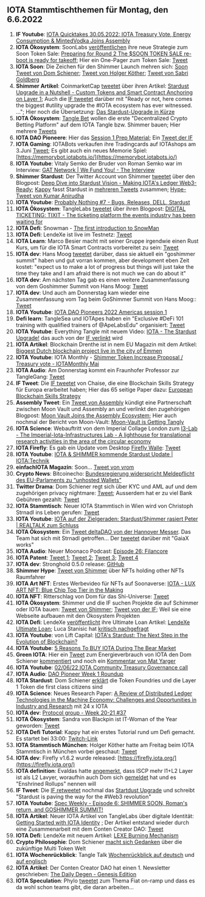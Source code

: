 ## IOTA Stammtischthemen für Montag, den 6.6.2022

1. **IF Youtube**: [IOTA Quicktakes 30.05.2022: IOTA Treasury Vote, Energy Consumption & MintedVodka Joins Assembly](https://www.youtube.com/watch?v=jACGSjjuktg)
2. **IOTA Ökosystem**: SoonLabs [veröffentlichen](https://twitter.com/soon_labs/status/1531502615015501825?s=20&t=fXnUbk626AmI09tPFUSa7g) ihre neue Strategie zum Soon Token Sale: [Preparing for Round 2 The $SOON TOKEN SALE re-boot is ready for takeoff](https://soonlabs.medium.com/preparing-for-round-2-10e35ca53640); Hier ein One-Pager zum Token Sale: [Tweet](https://twitter.com/zizouIOTA/status/1531516736180211714?s=20&t=fXnUbk626AmI09tPFUSa7g)
3. **IOTA Soon**: Die Zeichen für den Shimmer Launch mehren sich: [Soon Tweet von Dom Schiener](https://twitter.com/DomSchiener/status/1531268786170503169?s=20&t=fXnUbk626AmI09tPFUSa7g); [Tweet von Holger Köther](https://twitter.com/HolgerKoether/status/1531272543323271168?s=20&t=fXnUbk626AmI09tPFUSa7g); [Tweet von Sabri Goldberg](https://twitter.com/Vrom14286662/status/1531630045411921921?s=20&t=x77p_KW0x9traCS3j1ObHQ)
4. **Shimmer Artikel**: CoinmarketCap [tweetet](https://twitter.com/CoinMarketCap/status/1531487766227582976?s=20&t=fXnUbk626AmI09tPFUSa7g) über ihren Artikel: [Stardust Upgrade in a Nutshell - Custom Tokens and Smart Contract Anchoring on Layer 1](https://coinmarketcap.com/gravity/articles/28957); Auch die [IF tweetet](https://twitter.com/iota/status/1531533427610099718?s=20&t=bUe7tMC5amrIpoLg4ta5nQ) darüber mit "Ready or not, here comes the biggest #utility upgrade the #IOTA ecosystem has ever witnessed. ..."; Hier noch die Übersetzung: [Das Stardust-Upgrade in Kürze](https://iota-kurs.de/das-stardust-upgrade-in-kuerze/)
5. **IOTA Ökosystem**: [Tangle Bet](https://twitter.com/TangleBet) wollen die erste "Decentralized Crypto Betting Platform" auf dem IOTA Tangle bzw. Shimmer bauen; Hier mehrere [Tweets](https://twitter.com/TangleBet/status/1531404087874535425?s=20&t=bUe7tMC5amrIpoLg4ta5nQ)
6. **IOTA DAO Pioneere**: Hier das [Session 1 Prep Material](https://docs.google.com/document/d/1km0qZv2utxVqoK3e2Ie3QbSaSXVloKU_Sfo90sCtkvs/edit#); Ein [Tweet der IF](https://twitter.com/iota/status/1532633189272920064?s=20&t=VP0MaWUtziYsfYGMLaEubQ)
7. **IOTA Gaming**: IOTABots verkaufen ihre Tradingcards auf IOTAshops am 3.Juni [Tweet](https://twitter.com/iotabots/status/1531328082673512448?s=20&t=fXnUbk626AmI09tPFUSa7g); Es gibt auch ein neues Memorie Spiel: [https://memorybot.iotabots.io/](https://memorybot.iotabots.io/)
8. **IOTA Youtube**: Vitaly Semko der Bruder von Roman Semko war im Interview: [GAT Network | We Fund You! - The Interview](https://www.youtube.com/watch?v=D-lpUNsMlNI)
9. **Shimmer Stardust**: Der Twitter Account von Shimmer [tweetet](https://twitter.com/shimmernet/status/1531621596565504006?s=20&t=_ZZTJDc4b8_7M96_Cr4XGg) über den Blogpost: [Deep Dive into Stardust Vision - Making IOTA's Ledger Web3-Ready](https://blog.shimmer.network/stardust-upgrade-in-a-nutshell/); [Kappy](https://twitter.com/Rob_Daykin) fasst Stardust in [mehreren Tweets](https://twitter.com/Rob_Daykin/status/1531626622285135874?t=uMtYCW4htn6zytGZZyTv5Q&s=19) zusammen; [Hype-Tweet von Kumar Anirudha](https://twitter.com/kranirudha/status/1531631028992761858?s=20&t=OwXUL0jAkWtTJd8Z1nBtYw)
10. **IOTA Youtube**: [Probably Nothing #7 - Bugs, Releases, DELL, Stardust](https://www.youtube.com/watch?v=_kjJb9JQoRo)
11. **IOTA Ökosystem**: TangleLabs [tweetet](https://twitter.com/Tangle_Labs/status/1531606480104849413?s=20) über ihren Blogpost: [DIGITAL TICKETING: TIXIT - The ticketing platform the events industry has been waiting for](https://blog.tanglelabs.io/tixit-the-ticketing-platform-the-events-industry-has-been-waiting-for/)
12. **IOTA Defi**: Snowman - [The first introduction to SnowMan](https://medium.com/@SnowMan_Finance/the-first-introduction-to-snowman-c860ed224130)
13. **IOTA Defi**: LendeXe ist live im Testnetz: [Tweet](https://twitter.com/Sahinli0092/status/1531671635014598658?s=20)
14. **IOTA Learn**: Marco Besier macht mit seiner Gruppe irgendwie einen Rust Kurs, um für die IOTA Smart Contracts vorbereitet zu sein: [Tweet](https://twitter.com/marcobesier/status/1531891840554881026?s=20&t=OwXUL0jAkWtTJd8Z1nBtYw)
15. **IOTA dev**: Hans Moog [tweetet](https://twitter.com/hus_qy/status/1531563433132445698?s=20&t=OwXUL0jAkWtTJd8Z1nBtYw) darüber, dass sie aktuell ein "goshimmer summit" haben und gut vorran kommen, aber development eben Zeit kostet: "expect us to make a lot of progress but things will just take the time they take and I am afraid there is not much we can do about it"
16. **IOTA dev**: Am nächsten Tag gab es einen weitere Zusammenfassung von dem Goshimmer Summit von Hans Moog: [Tweet](https://twitter.com/hus_qy/status/1532069706626048001?s=20&t=3z41feBD_bFMYBpxfPFwYw)
17. **IOTA dev**: Und auch am Donnerstag kam wieder eine Zusammenfassung vom Tag beim GoShimmer Summit von Hans Moog:: [Tweet](https://twitter.com/hus_qy/status/1532496251505324032?s=20&t=VP0MaWUtziYsfYGMLaEubQ)
18. **IOTA Youtube**: [IOTA DAO Pioneers 2022 Americas session 1](https://www.youtube.com/watch?v=GJhAMmRQOp8)
19. **Defi learn**: TangleSea und IOTApes haben ein "Exclusive #DeFi 101 training with qualified trainers of @ApeLabsEdu" organisiert: [Tweet](https://twitter.com/TangleSeaDEX/status/1531878208248762368?s=20&t=OwXUL0jAkWtTJd8Z1nBtYw)
20. **IOTA Youtube**: Everything Tangle mit neuem Video: [IOTA - The Stardust Upgrade!](https://www.youtube.com/watch?v=4qrwxUtxPwE&t=186s) das auch von der [IF verlinkt](https://twitter.com/iota/status/1531944756464562176?s=20&t=AQyiivMc8aVv5OvChnZc_g) wird
21. **IOTA Artikel**: Blockchain Drenthe ist in nem EU Magazin mit dem Artikel: [Biggest Dutch blockchain project live in the city of Emmen](https://northsearegion.eu/bling/news/biggest-dutch-blockchain-project-live-in-the-city-of-emmen/)
22. **IOTA Youtube**: IOTA Monthly - [Shimmer Token Increase Proposal / Treasury vote - IOTAMonthly Mai](https://www.youtube.com/watch?v=sujpLWjZE7E)
23. **IOTA Audio**: Am Donnerstag kommt ein Fraunhofer Professor zur TangleGang: [Tweet](https://twitter.com/GangTangleTalk/status/1531956899893104641?s=20&t=7lxdlXh931Dp7nfrWbXsTA)
24. **IF Tweet**: Die [IF tweetet](https://twitter.com/iota/status/1531938612186603522?s=20&t=NXm5whVqdn-oAp71d2srRg) von Chaise, die eine Blockchain Skills Strategy für Europa erarbeitet haben; Hier das 65 seitige Paper dazu: [European Blockchain Skills Strategy](https://chaise-blockchainskills.eu/wp-content/uploads/2022/05/CHAISE-European-Blockchain-Skills-Strategy.pdf)
25. **Assembly Tweet**: Ein [Tweet von Assembly](https://twitter.com/assembly_net/status/1531984345724076033?s=20&t=mBIFFhxezJq57-eevjRr2Q) kündigt eine Partnerschaft zwischen Moon Vault und Assembly an und verlinkt den zugehörigen Blogpost: [Moon Vault Joins the Assembly Ecosystem](https://blog.assembly.sc/moon-vault-joins-the-assembly-ecosystem/); Hier auch nochmal der Bericht von Moon-Vault: [Moon-Vault is Getting Tangly](https://medium.com/@MoonVault/moon-vault-is-getting-tangly-c1d138ed0a81)
26. **IOTA Science**: Webauftritt von dem Imperial Collage London zum [I3-Lab - The Imperial-Iota-Infrastructures Lab - A lighthouse for translational research activities in the area of the circular economy](https://www.imperial.ac.uk/iota-infrastructures-lab/people/)
27. **IOTA Firefly**: Es gab ein Update vom Desktop [Firefly Walle](https://firefly.iota.org/): [Tweet](https://twitter.com/tanglebay/status/1532087919464398849?s=20&t=3z41feBD_bFMYBpxfPFwYw)
28. **IOTA Youtube**: [IOTA & SHIMMER kommende Stardust Update | IOTA:Technik](https://www.youtube.com/watch?v=MziNKPhLDR0)
29. **einfachIOTA Magazin**: Soon... [Tweet von vrom](https://twitter.com/Vrom14286662/status/1532024018198568961?s=20&t=3z41feBD_bFMYBpxfPFwYw)
30. **Crypto News**: Bitcoinecho: [Bundesregierung widerspricht Meldepflicht des EU-Parlaments zu “unhosted Wallets”]( https://www.btc-echo.de/news/bundesregierung-sieht-tfr-entwurf-vom-eu-parlament-kritisch-144454/)
31. **Twitter Drama**: Dom Schiener regt sich über KYC und AML auf und dem zugehörigen privacy nightmare: [Tweet](https://twitter.com/DomSchiener/status/1532238199107600386?s=20&t=3z41feBD_bFMYBpxfPFwYw); Ausserdem hat er zu viel Bank Gebühren gezahlt: [Tweet](https://twitter.com/DomSchiener/status/1532285230069039106?s=20&t=VP0MaWUtziYsfYGMLaEubQ)
32. **IOTA Stammtisch**: Neuer IOTA Stammtisch in Wien wird von Christoph Strnadl ins Leben gerufen: [Tweet](https://twitter.com/archimate/status/1532111837721939969?t=HzOB7DmifqwXu0IQGCCdBA&s=19)
33. **IOTA Youtube**: [IOTA auf der Zielgeraden: Stardust/Shimmer rasiert Peter | REALTALK zum Schluss](https://www.youtube.com/watch?v=aR72HCz0GJU&feature=youtu.be)
34. **IOTA Ökosystem**: Ein [Tweet deltaDAO von der Hannover Messer](https://twitter.com/deltaDAO/status/1532349622273941509?s=20&t=az5m3tOENAqza2EXv5FTYw). Das Team hat sich mit Strnadl getroffen... Der [tweetet](https://twitter.com/archimate/status/1532365198862045184?s=20&t=VP0MaWUtziYsfYGMLaEubQ) darüber mit "GaiaX works"
35. **IOTA Audio**: Neuer Moonaco Podcast: [Episode 26: Filancore](https://open.spotify.com/episode/3beXNhHEQGhe8Kiyuk3a7X)
36. **IOTA Patent**: [Tweet 1](https://twitter.com/muandelo/status/1532260035031605249); [Tweet 2](https://twitter.com/muandelo/status/1532258718506696705); [Tweet 3](https://twitter.com/muandelo/status/1532255785283108865); [Tweet 4](https://twitter.com/muandelo/status/1532613554754437122)
37. **IOTA dev**: Stronghold 0.5.0 release: [GitHub](https://github.com/iotaledger/stronghold.rs)
38. **Shimmer Hype**: [Tweet von Shimmer](https://twitter.com/shimmernet/status/1532346302050324481?s=20&t=7WG_iW2D23VKuTBs8nDlsA) über NFTs holding other NFTs Raumfahrer
39. **IOTA Art NFT**: Erstes Werbevideo für NFTs auf Soonaverse: [IOTA - LUX ART NFT: Blue Chip Top Tier in the Making](https://www.youtube.com/watch?v=DTzynNaLnOc)
40. **IOTA NFT**: Ritterschlag von Dom für das Shi-Universe: [Tweet](https://twitter.com/DomSchiener/status/1532432918261510144?s=20&t=e5lM6uFQLMyLZd6YjAGHJg)
41. **IOTA Ökosystem**: Shimmer und die IF suchen Projekte die auf Schimmer oder IOTA bauen: [Tweet von Shimmer](https://twitter.com/shimmernet/status/1532376503991812097?s=20&t=e5lM6uFQLMyLZd6YjAGHJg); [Tweet von der IF](https://twitter.com/iota/status/1532433107193843732?s=20&t=e5lM6uFQLMyLZd6YjAGHJg); Weil sie eine Webseite aufbauen mit den Ökosystem Projekten
42. **IOTA Defi**: LendeXe [veröffentlicht](https://twitter.com/LendeXeFinance/status/1532445279558967297?s=20&t=e5lM6uFQLMyLZd6YjAGHJg) ihre Ultimate Loan Artikel: [LendeXe Ultimate Loan](https://medium.com/@LendeXeFinance/lendexe-ultimate-loan-eb66d3c5b157); Luca Stanisic hat [kritisch nachgefragt](https://twitter.com/lukastanisic99/status/1532452961946943503?s=20&t=VP0MaWUtziYsfYGMLaEubQ)
43. **IOTA Youtube**: von Lift Capital: [IOTA's Stardust: The Next Step in the Evolution of Blockchain?](https://www.youtube.com/watch?v=lVeq9AQvR0Q)
44. **IOTA Youtube**: [5 Reasons To BUY IOTA During The Bear Market](https://www.youtube.com/watch?v=_Nn2--w6mnk)
45. **Green IOTA**: Hier ein [Tweet](https://twitter.com/FeelessN/status/1532431066551701517?s=20&t=VP0MaWUtziYsfYGMLaEubQ) zum Energieverbrauch von IOTA den Dom Schiener [kommentiert](https://twitter.com/DomSchiener/status/1532444678284623893?s=20&t=VP0MaWUtziYsfYGMLaEubQ) und noch ein [Kommentar von Mat Yarger](https://twitter.com/Mat_Yarger/status/1532448727323099142?s=20&t=VP0MaWUtziYsfYGMLaEubQ)
46. **IOTA Youtube**: [02/06/22 IOTA Community Treasury Governance call](https://www.youtube.com/watch?v=nAUP-j3Ogz0&feature=youtu.be)
47. **IOTA Audio**: [DAO Pioneer Week 1 Roundup](https://twitter.com/antonionardella/status/1532689240173203460?s=20&t=VP0MaWUtziYsfYGMLaEubQ)
48. **IOTA Stardust**: Dom Schiener [erklärt](https://twitter.com/DomSchiener/status/1532715290106249218?s=20&t=VP0MaWUtziYsfYGMLaEubQ) die Token Foundries und die Layer 1 Token die first class citizens sind
49. **IOTA Science**: Neues Research Paper: [A Review of Distributed Ledger Technologies in the Machine Economy: Challenges and Opportunities in Industry and Research](https://www.sciencedirect.com/science/article/pii/S2212827122004103#) mit 24 x IOTA
50. **IOTA dev**: [Protocol group - Week 20-21 #37](https://github.com/iotaledger/research-updates/discussions/37)
51. **IOTA Ökosystem**: Sandra von Blackpin ist IT-Woman of the Year geworden: [Tweet](https://twitter.com/BLACKPIN_GmbH/status/1532679869703892992?s=20&t=VP0MaWUtziYsfYGMLaEubQ)
52. **IOTA Defi Tutorial**: Kappy hat ein erstes Tutorial rund um Defi gemacht. Es startet bei 33:00: [Twitch-Link](https://www.twitch.tv/videos/1493631891)
53. **IOTA Stammtisch München**: Holger Köther hatte am Freitag beim IOTA Stammtisch in München vorbei geschaut: [Tweet](https://twitter.com/IotaMunchen/status/1532995169292898304?s=20&t=D_s1oM9eSk5yRdR4iQb3jA)
54. **IOTA dev**: Firefly v1.6.2 wurde released: [https://firefly.iota.org/](https://firefly.iota.org/)
55. **IOTA definition**: Evaldas hatte [angemerkt](https://twitter.com/Vrom14286662/status/1533001898890268673?s=20&t=8tktoLf-Thd59EKsOqhnXQ), dass ISCP mehr l1+L2 Layer ist als L2 Lavyer, woraufhin auch Dom sich [gemeldet](https://twitter.com/DomSchiener/status/1533068490214612994?s=20&t=8tktoLf-Thd59EKsOqhnXQ) hat und es "Enshrined Rollups" nennen will
56. **IF Tweet**: Die [IF retweetet](https://twitter.com/iota/status/1533071070747676672?s=20&t=8tktoLf-Thd59EKsOqhnXQ) nochmal das [Startdust Upgrade](https://blog.shimmer.network/stardust-upgrade-in-a-nutshell/) und schreibt "Stardust is paving the way for the #Web3 revolution"
57. **IOTA Youtube**: [Spec Weekly - Episode 6: SHIMMER SOON, Roman's return, and GOSHIMMER SUMMIT!](https://www.youtube.com/watch?v=Lq-05nC2L_A)
58. **IOTA Artikel**: Neuer IOTA Artikel von TangleLabs über digitale Identität: [Getting Started with IOTA Identity](https://blog.tanglelabs.io/getting-started-with-iota-identity/) ; Der Artikel entstand wieder durch eine Zusammenarbeit mit dem Conten Creator DAO: [Tweet](https://twitter.com/IOTAcontentDAO/status/1533110984495071233?s=20&t=8tktoLf-Thd59EKsOqhnXQ)
59. **IOTA Defi**: LendeXe mit neuem Artikel: [LEXE Burning Mechanism](https://medium.com/@LendeXeFinance/lexe-burning-mechanism-facae93ae8fe)
60. **Crypto Philosophie**: Dom Schiener [macht sich Gedanken](https://twitter.com/DomSchiener/status/1533362209623007234?s=20&t=8tktoLf-Thd59EKsOqhnXQ) über die zukünftige Multi Token Welt 
61. **IOTA Wochenrückblick**: Tangle Talk [Wochenrückblick auf deutsch](https://www.iota-talk.com/index.php?article/191-week-in-review-may-28th-to-june-4th-2022/) und [auf englisch](https://www.iota-talk.com/index.php?article/191-week-in-review-may-28th-to-june-4th-2022/)
62. **IOTA Artikel**: Der Conten Creator DAO hat einen 1. Newsletter geschrieben: [The Daily Degen - Genesis Edition](https://iotacreator.substack.com/p/coming-soon?r=1ic5o4&s=w&utm_campaign=post&utm_medium=web)
63. **IOTA Speculation**: Phylo [tweetet](https://twitter.com/PhyloIota/status/1533363487350878208?s=20&t=o6P_PW7keY-httj0w7_7Zw) zum Thema Fiat on-ramp und dass es da wohl schon teams gibt, die daran arbeiten...


